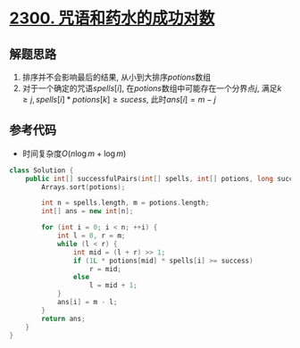 # [2300. 咒语和药水的成功对数](https://leetcode.cn/problems/successful-pairs-of-spells-and-potions/)

## 解题思路

1. 排序并不会影响最后的结果, 从小到大排序$potions$数组
1. 对于一个确定的咒语$spells[i]$, 在$potions$数组中可能存在一个分界点$j$, 满足$k \ge j, spells[i] * potions[k] \ge sucess$, 此时$ans[i] = m - j$


## 参考代码

+ 时间复杂度$O(n \log m + \log m)$


```cpp
class Solution {
    public int[] successfulPairs(int[] spells, int[] potions, long success) {
        Arrays.sort(potions);

        int n = spells.length, m = potions.length;
        int[] ans = new int[n];

        for (int i = 0; i < n; ++i) {
            int l = 0, r = m;
            while (l < r) {
                int mid = (l + r) >> 1;
                if (1L * potions[mid] * spells[i] >= success)
                    r = mid;
                else
                    l = mid + 1;
            }
            ans[i] = m - l;
        }
        return ans;
    }
}
```


